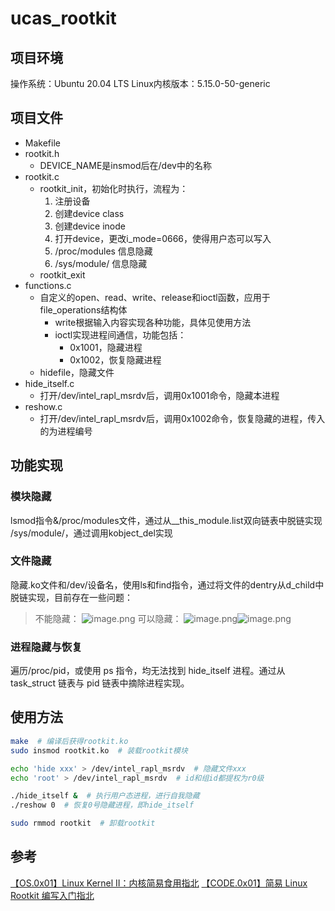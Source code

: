 # ucas_rootkit
## 项目环境
操作系统：Ubuntu 20.04 LTS
Linux内核版本：5.15.0-50-generic
## 项目文件

- Makefile
- rootkit.h
   - DEVICE_NAME是insmod后在/dev中的名称
- rootkit.c
   - rootkit_init，初始化时执行，流程为：
      1. 注册设备
      2. 创建device class
      3. 创建device inode
      4. 打开device，更改i_mode=0666，使得用户态可以写入
      5. /proc/modules 信息隐藏
      6. /sys/module/ 信息隐藏
   - rootkit_exit
- functions.c
   - 自定义的open、read、write、release和ioctl函数，应用于file_operations结构体
      - write根据输入内容实现各种功能，具体见使用方法
      - ioctl实现进程间通信，功能包括：
         - 0x1001，隐藏进程
         - 0x1002，恢复隐藏进程
   - hidefile，隐藏文件
- hide_itself.c
   - 打开/dev/intel_rapl_msrdv后，调用0x1001命令，隐藏本进程
- reshow.c
   - 打开/dev/intel_rapl_msrdv后，调用0x1002命令，恢复隐藏的进程，传入的为进程编号
## 功能实现
### 模块隐藏
lsmod指令&/proc/modules文件，通过从__this_module.list双向链表中脱链实现
/sys/module/，通过调用kobject_del实现
### 文件隐藏
隐藏.ko文件和/dev/设备名，使用ls和find指令，通过将文件的dentry从d_child中脱链实现，目前存在一些问题：
> 不能隐藏：
> ![image.png](https://cdn.nlark.com/yuque/0/2022/png/26116274/1665806152966-58ccd8c6-d07b-4617-9ea4-a4faa46e45df.png#clientId=u0fc3b868-a8fe-4&crop=0&crop=0&crop=1&crop=1&errorMessage=unknown%20error&from=paste&height=18&id=yVaL2&margin=%5Bobject%20Object%5D&name=image.png&originHeight=23&originWidth=521&originalType=binary&ratio=1&rotation=0&showTitle=false&size=3820&status=error&style=none&taskId=ua38697aa-d1a9-495b-bdf1-09be2b8b0d1&title=&width=416.8)
> 可以隐藏：
> ![image.png](https://cdn.nlark.com/yuque/0/2022/png/26116274/1665806199471-966fb6e9-1c86-4acd-b7d8-91512b0ccc39.png#clientId=u0fc3b868-a8fe-4&crop=0&crop=0&crop=1&crop=1&errorMessage=unknown%20error&from=paste&height=17&id=wbTZI&margin=%5Bobject%20Object%5D&name=image.png&originHeight=21&originWidth=627&originalType=binary&ratio=1&rotation=0&showTitle=false&size=5331&status=error&style=none&taskId=u7f9380bb-9cb1-4138-af02-ce0bbb224f6&title=&width=501.6)![image.png](https://cdn.nlark.com/yuque/0/2022/png/26116274/1665810622582-3f1b5d70-5a28-473b-8293-f1e95adf4cc9.png#clientId=u0fc3b868-a8fe-4&crop=0&crop=0&crop=1&crop=1&errorMessage=unknown%20error&from=paste&height=18&id=vC5Fb&margin=%5Bobject%20Object%5D&name=image.png&originHeight=23&originWidth=546&originalType=binary&ratio=1&rotation=0&showTitle=false&size=3998&status=error&style=none&taskId=u9023eb88-1e08-4de0-bca6-8ea63b0381c&title=&width=436.8)

### 进程隐藏与恢复
遍历/proc/pid，或使用 ps 指令，均无法找到 hide_itself 进程。通过从 task_struct 链表与 pid 链表中摘除进程实现。
## 使用方法
```bash
make  # 编译后获得rootkit.ko
sudo insmod rootkit.ko  # 装载rootkit模块

echo 'hide xxx' > /dev/intel_rapl_msrdv  # 隐藏文件xxx
echo 'root' > /dev/intel_rapl_msrdv  # id和组id都提权为r0级

./hide_itself &  # 执行用户态进程，进行自我隐藏
./reshow 0  # 恢复0号隐藏进程，即hide_itself

sudo rmmod rootkit  # 卸载rootkit
```
## 参考
[【OS.0x01】Linux Kernel II：内核简易食用指北](https://arttnba3.cn/2021/02/21/OS-0X01-LINUX-KERNEL-PART-II/#0x04-%E7%BC%96%E5%86%99%E5%8F%AF%E8%A3%85%E8%BD%BD%E5%86%85%E6%A0%B8%E6%A8%A1%E5%9D%97%EF%BC%88LKMs%EF%BC%89)
[【CODE.0x01】简易 Linux Rootkit 编写入门指北](https://arttnba3.cn/2021/07/07/CODE-0X01-ROOTKIT)
